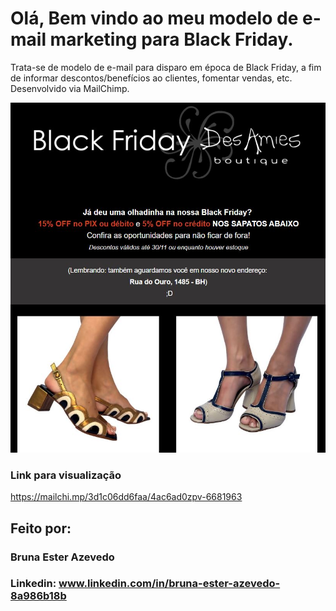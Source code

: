 # Olá, Bem vindo ao meu modelo de e-mail marketing para Black Friday.
Trata-se de modelo de e-mail para disparo em época de Black Friday, a fim de informar descontos/benefícios ao clientes, fomentar vendas, etc. Desenvolvido via MailChimp.

![image](https://raw.githubusercontent.com/Be-azevedo/email-BlackFriday/main/ilustrativo.JPG)

### Link para visualização
https://mailchi.mp/3d1c06dd6faa/4ac6ad0zpv-6681963

## Feito por:

### Bruna Ester Azevedo

### Linkedin: www.linkedin.com/in/bruna-ester-azevedo-8a986b18b
